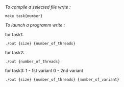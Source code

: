 *To compile a selected file write :*

    make task{number}

*To launch a programm write :*

for task1:

    ./out {size} {number_of_threads}

for task2:

    ./out {number_of_threads}
    
for task3:
1 - 1st variant
0 - 2nd variant

    ./out {size} {number_of_threads} {number_of_variant}
